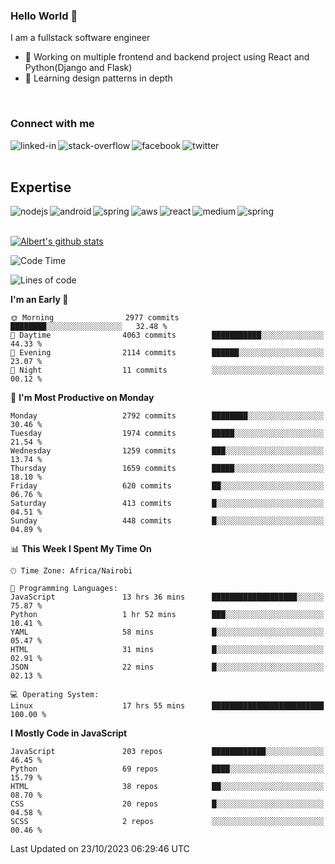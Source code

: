 

### Hello World 👋
I am a fullstack software engineer
- 🔭 Working on multiple frontend and backend project using React and Python(Django and Flask)
- 🌱 Learning design patterns in depth

<br>

### Connect with me

[<img align="left" alt="linked-in" src="https://img.shields.io/badge/linkedin-%230077B5.svg?&style=for-the-badge&logo=linkedin&logoColor=white" />](https://www.linkedin.com/in/albert-byrone/)

<!-- [<img align="left" alt="medium" src="https://img.shields.io/badge/medium-%2312100E.svg?&style=for-the-badge&logo=medium&logoColor=white" />](https://56faisal.medium.com/) -->

[<img align="left" alt="stack-overflow" src="https://img.shields.io/badge/stack%20overflow-FE7A16?logo=stack-overflow&logoColor=white&style=for-the-badge" />](https://stackoverflow.com/users/11916317/albert-byrone)

[<img align="left" alt="facebook" src="https://img.shields.io/badge/facebook-%231877F2.svg?&style=for-the-badge&logo=facebook&logoColor=white" />](https://web.facebook.com/albert.byrone.1/)

[<img align="left" alt="twitter" src="https://img.shields.io/badge/twitter-%231DA1F2.svg?&style=for-the-badge&logo=twitter&logoColor=white" />](https://twitter.com/byrone_albert)

<br>

<br>

## Expertise
<img align="left" alt="nodejs" src="https://img.shields.io/badge/python%20-%2343853D.svg?&style=for-the-badge&logo=node.js&logoColor=white" />
<img align="left" alt="android" src="https://img.shields.io/badge/Flask-3DDC84?logo=android&logoColor=white&style=for-the-badge" />
<img align="left" alt="spring" src="https://img.shields.io/badge/drf%20-%236DB33F.svg?&style=for-the-badge&logo=spring&logoColor=white" />
<img align="left" alt="aws" src="https://img.shields.io/badge/django%20AWS-%23232F3E?logo=amazon-aws&logoColor=white&style=for-the-badge" />
<img align="left" alt="react" src="https://img.shields.io/badge/react%20-%2320232a.svg?&style=for-the-badge&logo=react&logoColor=%2361DAFB" />
<img align="left" alt="medium" src="https://img.shields.io/badge/Angular-%23316192.svg?&style=for-the-badge&logo=postgresql&logoColor=white" />
<img align="left" alt="spring" src="https://img.shields.io/badge/Javascript%20-%236DB33F.svg?&style=for-the-badge&logo=spring&logoColor=white" />
<br>
<br>


[![Albert's github stats](https://github-readme-stats.vercel.app/api?username=Albert-Byrone&count_private=true&show_icons=true&theme=radical&hide_rank=false)](https://github.com/anuraghazra/github-readme-stats)

<!-- [![Top Langs](https://github-readme-stats.vercel.app/api/top-langs/?username=Albert-Byrone&layout=compact)](https://github.com/anuraghazra/github-readme-stats) -->

<!--
**Albert-Byrone/Albert-Byrone** is a ✨ _special_ ✨ repository because its `README.md` (this file) appears on your GitHub profile.

Here are some ideas to get you started:

- 🔭 I’m currently working on ...
- 🌱 I’m currently learning ...
- 👯 I’m looking to collaborate on ...
- 🤔 I’m looking for help with ...
- 💬 Ask me about ...
- 📫 How to reach me: ...
- 😄 Pronouns: ...
- ⚡ Fun fact: ...
-->


<!--START_SECTION:waka-->
![Code Time](http://img.shields.io/badge/Code%20Time-748%20hrs%209%20mins-blue)

![Lines of code](https://img.shields.io/badge/From%20Hello%20World%20I%27ve%20Written-62.6%20million%20lines%20of%20code-blue)

**I'm an Early 🐤** 

```text
🌞 Morning                2977 commits        ████████░░░░░░░░░░░░░░░░░   32.48 % 
🌆 Daytime                4063 commits        ███████████░░░░░░░░░░░░░░   44.33 % 
🌃 Evening                2114 commits        ██████░░░░░░░░░░░░░░░░░░░   23.07 % 
🌙 Night                  11 commits          ░░░░░░░░░░░░░░░░░░░░░░░░░   00.12 % 
```
📅 **I'm Most Productive on Monday** 

```text
Monday                   2792 commits        ████████░░░░░░░░░░░░░░░░░   30.46 % 
Tuesday                  1974 commits        █████░░░░░░░░░░░░░░░░░░░░   21.54 % 
Wednesday                1259 commits        ███░░░░░░░░░░░░░░░░░░░░░░   13.74 % 
Thursday                 1659 commits        █████░░░░░░░░░░░░░░░░░░░░   18.10 % 
Friday                   620 commits         ██░░░░░░░░░░░░░░░░░░░░░░░   06.76 % 
Saturday                 413 commits         █░░░░░░░░░░░░░░░░░░░░░░░░   04.51 % 
Sunday                   448 commits         █░░░░░░░░░░░░░░░░░░░░░░░░   04.89 % 
```


📊 **This Week I Spent My Time On** 

```text
🕑︎ Time Zone: Africa/Nairobi

💬 Programming Languages: 
JavaScript               13 hrs 36 mins      ███████████████████░░░░░░   75.87 % 
Python                   1 hr 52 mins        ███░░░░░░░░░░░░░░░░░░░░░░   10.41 % 
YAML                     58 mins             █░░░░░░░░░░░░░░░░░░░░░░░░   05.47 % 
HTML                     31 mins             █░░░░░░░░░░░░░░░░░░░░░░░░   02.91 % 
JSON                     22 mins             █░░░░░░░░░░░░░░░░░░░░░░░░   02.13 % 

💻 Operating System: 
Linux                    17 hrs 55 mins      █████████████████████████   100.00 % 
```

**I Mostly Code in JavaScript** 

```text
JavaScript               203 repos           ████████████░░░░░░░░░░░░░   46.45 % 
Python                   69 repos            ████░░░░░░░░░░░░░░░░░░░░░   15.79 % 
HTML                     38 repos            ██░░░░░░░░░░░░░░░░░░░░░░░   08.70 % 
CSS                      20 repos            █░░░░░░░░░░░░░░░░░░░░░░░░   04.58 % 
SCSS                     2 repos             ░░░░░░░░░░░░░░░░░░░░░░░░░   00.46 % 
```




 Last Updated on 23/10/2023 06:29:46 UTC
<!--END_SECTION:waka-->
